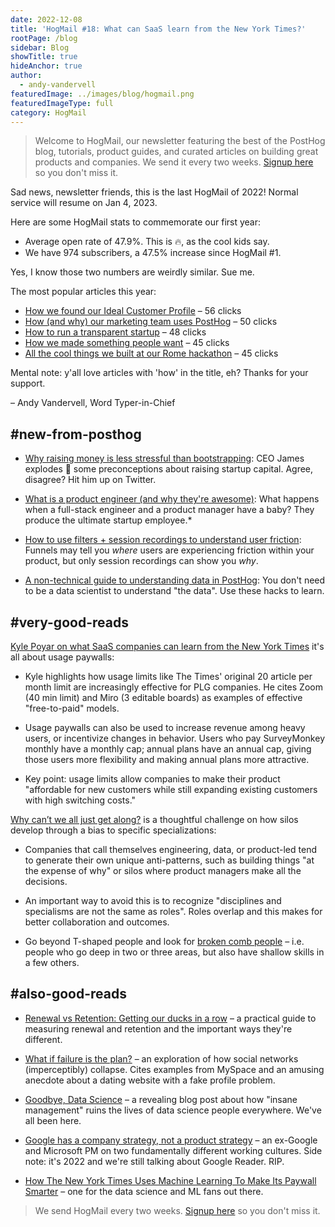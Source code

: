 ```yaml
---
date: 2022-12-08
title: 'HogMail #18: What can SaaS learn from the New York Times?'
rootPage: /blog
sidebar: Blog
showTitle: true
hideAnchor: true
author:
  - andy-vandervell
featuredImage: ../images/blog/hogmail.png
featuredImageType: full
category: HogMail
---
```


> Welcome to HogMail, our newsletter featuring the best of the PostHog blog, tutorials, product guides, and curated articles on building great products and companies. We send it every two weeks. [Signup here](/newsletter) so you don't miss it.

Sad news, newsletter friends, this is the last HogMail of 2022! Normal service will resume on Jan 4, 2023.

Here are some HogMail stats to commemorate our first year:

- Average open rate of 47.9%. This is 🔥, as the cool kids say.
- We have 974 subscribers, a 47.5% increase since HogMail #1.

Yes, I know those two numbers are weirdly similar. Sue me.

The most popular articles this year:

- [How we found our Ideal Customer Profile](/blog/creating-ideal-customer-profile) – 56 clicks
- [How (and why) our marketing team uses PostHog](/blog/posthog-marketing) – 50 clicks
- [How to run a transparent startup](/blog/how-to-run-a-transparent-company) – 48 clicks
- [How we made something people want](/blog/making-something-people-want) – 45 clicks
- [All the cool things we built at our Rome hackathon](/blog/rome-hackathon) – 45 clicks

Mental note: y'all love articles with 'how' in the title, eh? Thanks for your support.
 
– Andy Vandervell, Word Typer-in-Chief

## #new-from-posthog

- [Why raising money is less stressful than bootstrapping](https://posthog.com/blog/vc-or-bootstrap): CEO James explodes 🤯 some preconceptions about raising startup capital. Agree, disagree? Hit him up on Twitter.

- [What is a product engineer (and why they're awesome)](https://posthog.com/blog/what-is-a-product-engineer): What happens when a full-stack engineer and a product manager have a baby? They produce the ultimate startup employee.*

- [How to use filters + session recordings to understand user friction](https://posthog.com/tutorials/filter-session-recordings): Funnels may tell you _where_ users are experiencing friction within your product, but only session recordings can show you _why_.

- [A non-technical guide to understanding data in PostHog](https://posthog.com/tutorials/non-technical-guide-to-data): You don't need to be a data scientist to understand "the data". Use these hacks to learn. 

## #very-good-reads

[Kyle Poyar on what SaaS companies can learn from the New York Times](https://kylepoyar.substack.com/p/the-gist-a-simple-way-to-boost-conversion) it's all about usage paywalls:

- Kyle highlights how usage limits like The Times' original 20 article per month limit are increasingly effective for PLG companies. He cites Zoom (40 min limit) and Miro (3 editable boards) as examples of effective "free-to-paid" models.
 
- Usage paywalls can also be used to increase revenue among heavy users, or incentivize changes in behavior. Users who pay SurveyMonkey monthly have a monthly cap; annual plans have an annual cap, giving those users more flexibility and making annual plans more attractive.
 
- Key point: usage limits allow companies to make their product "affordable for new customers while still expanding existing customers with high switching costs."

[Why can’t we all just get along?](https://emilywebber.co.uk/why-cant-we-all-just-get-along/) is a thoughtful challenge on how silos develop through a bias to specific specializations:

- Companies that call themselves engineering, data, or product-led tend to generate their own unique anti-patterns, such as building things "at the expense of why" or silos where product managers make all the decisions.
 
- An important way to avoid this is to recognize "disciplines and specialisms are not the same as roles". Roles overlap and this makes for better collaboration and outcomes.
 
- Go beyond T-shaped people and look for [broken comb people](https://spin.atomicobject.com/2013/06/27/broken-comb-people/) – i.e. people who go deep in two or three areas, but also have shallow skills in a few others. 

## #also-good-reads

- [Renewal vs Retention: Getting our ducks in a row](https://www.mostlymetrics.com/p/whats-the-difference-between-my-renewal) – a practical guide to measuring renewal and retention and the important ways they're different.
 
- [What if failure is the plan?](https://zephoria.medium.com/what-if-failure-is-the-plan-2f219ea1cd62) – an exploration of how social networks (imperceptibly) collapse. Cites examples from MySpace and an amusing anecdote about a dating website with a fake profile problem.
 
- [Goodbye, Data Science](https://ryxcommar.com/2022/11/27/goodbye-data-science/) – a revealing blog post about how "insane management" ruins the lives of data science people everywhere. We've all been here.
 
- [Google has a company strategy, not a product strategy](https://jackiebavaro.substack.com/p/hot-take-google-has-a-company-strategy) – an ex-Google and Microsoft PM on two fundamentally different working cultures. Side note: it's 2022 and we're still talking about Google Reader. RIP.
 
- [How The New York Times Uses Machine Learning To Make Its Paywall Smarter](https://open.nytimes.com/how-the-new-york-times-uses-machine-learning-to-make-its-paywall-smarter-e5771d5f46f8) – one for the data science and ML fans out there.

> We send HogMail every two weeks. [Signup here](/newsletter) so you don't miss it.
